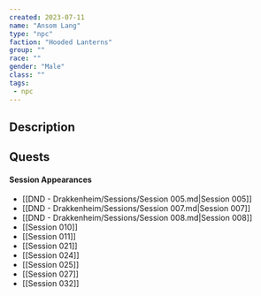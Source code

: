 ```yaml
---
created: 2023-07-11
name: "Ansom Lang"
type: "npc"
faction: "Hooded Lanterns"
group: ""
race: ""
gender: "Male"
class: ""
tags:
 - npc
---
```

## Description


## Quests
<!-- QueryToSerialize: TASK FROM "DND - Drakkenheim/Quests" WHERE !completed AND contains(outlinks, [[Ansom Lang]]) -->

#### Session Appearances
<!-- QueryToSerialize: LIST FROM [[Ansom Lang]] WHERE file.folder = "DND - Drakkenheim/Sessions" -->
<!-- SerializedQuery: LIST FROM [[Ansom Lang]] WHERE file.folder = "DND - Drakkenheim/Sessions" -->
- [[DND - Drakkenheim/Sessions/Session 005.md|Session 005]]
- [[DND - Drakkenheim/Sessions/Session 007.md|Session 007]]
- [[DND - Drakkenheim/Sessions/Session 008.md|Session 008]]
- [[Session 010]]
- [[Session 011]]
- [[Session 021]]
- [[Session 024]]
- [[Session 025]]
- [[Session 027]]
- [[Session 032]]
<!-- SerializedQuery END -->



